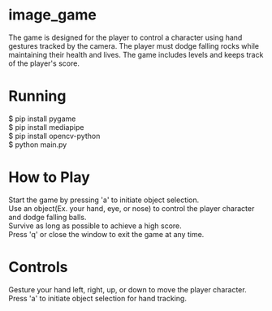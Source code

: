 # image_game
 The game is designed for the player to control a character using hand gestures tracked by the camera.  The player must dodge falling rocks while maintaining their 
 health and lives. The game includes levels and keeps track of the player's score.  
# Running
 $ pip install pygame  
 $ pip install mediapipe  
 $ pip install opencv-python  
 $ python main.py  
# How to Play
 Start the game by pressing 'a' to initiate object selection.  
 Use an object(Ex. your hand, eye, or nose) to control the player character and dodge falling balls.  
 Survive as long as possible to achieve a high score.  
 Press 'q' or close the window to exit the game at any time.  
# Controls
 Gesture your hand left, right, up, or down to move the player character.  
 Press 'a' to initiate object selection for hand tracking.
